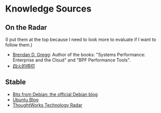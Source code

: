 # Knowledge Sources

## On the Radar

(I put them at the top because I need to look more to evaluate if I want to follow them.)

- [Brendan D. Gregg](http://www.brendangregg.com/): Author of the books: "Systems Performance: Enterprise and the Cloud" and "BPF Performance Tools".
- [四火的唠叨](https://www.raychase.net/)

## Stable

- [Bits from Debian: the official Debian blog](https://bits.debian.org/)
- [Ubuntu Blog](https://ubuntu.com/blog)
- [ThoughtWorks Technology Radar](https://www.thoughtworks.com/radar)

